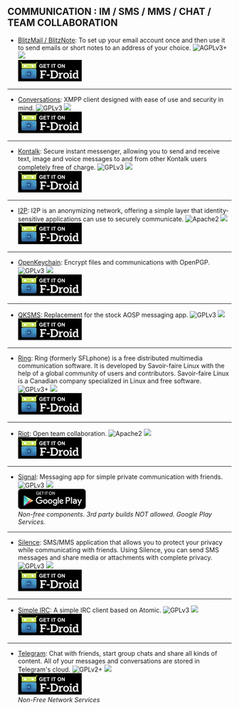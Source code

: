 <!--
    Copyright (C)  2016 PRIMOKORN.
    Permission is granted to copy, distribute and/or modify this document
    under the terms of the GNU Free Documentation License, Version 1.3
    or any later version published by the Free Software Foundation;
    with no Invariant Sections, no Front-Cover Texts, and no Back-Cover Texts.
    A copy of the license is included in the section entitled "GNU
    Free Documentation License".
-->
## COMMUNICATION : IM / SMS / MMS / CHAT / TEAM COLLABORATION

* [BlitzMail / BlitzNote](https://f-droid.org/repository/browse/?fdfilter=blitzmail&fdid=de.grobox.blitzmail): To set up your email account once and then use it to send emails or short notes to an address of your choice.
![AGPLv3+](https://img.shields.io/badge/License-AGPLv3+-brightgreen.svg?style=flat-square)
[![](https://img.shields.io/badge/Source-Github-lightgrey.svg?style=flat-square)](https://github.com/grote/BlitzMail)  
[![](Pictures/F-Droid.png)](https://f-droid.org/repository/browse/?fdfilter=blitzmail&fdid=de.grobox.blitzmail)

***

* [Conversations](http://v.ht/XAGO): XMPP client designed with ease of use and security in mind.
![GPLv3](https://img.shields.io/badge/License-GPLv3-brightgreen.svg?style=flat-square)
[![](https://img.shields.io/badge/Source-Github-lightgrey.svg?style=flat-square)](https://github.com/siacs/Conversations)  
[![](Pictures/F-Droid.png)](http://v.ht/XAGO)

***

* [Kontalk](http://v.ht/uhWn): Secure instant messenger, allowing you to send and receive text, image and voice messages to and from other Kontalk users completely free of charge.
![GPLv3](https://img.shields.io/badge/License-GPLv3-brightgreen.svg?style=flat-square)
[![](https://img.shields.io/badge/Source-Github-lightgrey.svg?style=flat-square)](https://github.com/kontalk/androidclient)  
[![](Pictures/F-Droid.png)](http://v.ht/uhWn)

***

* [I2P](https://f-droid.org/repository/browse/?fdid=net.i2p.android.router): I2P is an anonymizing network, offering a simple layer that identity-sensitive applications can use to securely communicate.
![Apache2](https://img.shields.io/badge/License-Apache%202.0-yellowgreen.svg?style=flat-square)
[![](https://img.shields.io/badge/Source-Github-lightgrey.svg?style=flat-square)](https://github.com/i2p)  
[![](Pictures/F-Droid.png)](https://f-droid.org/repository/browse/?fdid=net.i2p.android.router)

***

* [OpenKeychain](https://f-droid.org/repository/browse/?fdid=org.sufficientlysecure.keychain): Encrypt files and communications with OpenPGP.
![GPLv3](https://img.shields.io/badge/License-GPLv3-brightgreen.svg?style=flat-square)
[![](https://img.shields.io/badge/Source-Github-lightgrey.svg?style=flat-square)](https://github.com/openpgp-keychain/openpgp-keychain)  
[![](Pictures/F-Droid.png)](https://f-droid.org/repository/browse/?fdid=org.sufficientlysecure.keychain)

***

* [QKSMS](http://v.ht/9laI): Replacement for the stock AOSP messaging app.
![GPLv3](https://img.shields.io/badge/License-GPLv3-brightgreen.svg?style=flat-square)
[![](https://img.shields.io/badge/Source-Github-lightgrey.svg?style=flat-square)](https://github.com/qklabs/qksms)  
[![](Pictures/F-Droid.png)](http://v.ht/9laI)

***

* [Ring](https://f-droid.org/repository/browse/?fdid=cx.ring): Ring (formerly SFLphone) is a free distributed multimedia communication software. It is developed by Savoir-faire Linux with the help of a global community of users and contributors. Savoir-faire Linux is a Canadian company specialized in Linux and free software.
![GPLv3+](https://img.shields.io/badge/License-GPLv3+-brightgreen.svg?style=flat-square)
[![](https://img.shields.io/badge/Source-Github-lightgrey.svg?style=flat-square)](https://ring.cx/en/documentation/faq#node-106)  
[![](Pictures/F-Droid.png)](https://f-droid.org/repository/browse/?fdid=cx.ring)

***

* [Riot](http://v.ht/klH6): Open team collaboration.
![Apache2](https://img.shields.io/badge/License-Apache%202.0-yellowgreen.svg?style=flat-square)
[![](https://img.shields.io/badge/Source-Github-lightgrey.svg?style=flat-square)](https://github.com/vector-im/vector-android)  
[![](Pictures/F-Droid.png)](http://v.ht/klH6)

***

* [Signal](http://v.ht/5XLr): Messaging app for simple private communication with friends.
![GPLv3](https://img.shields.io/badge/License-GPLv3-brightgreen.svg?style=flat-square)
[![](https://img.shields.io/badge/Source-Github-lightgrey.svg?style=flat-square)](https://github.com/WhisperSystems/Signal-Android)  
[![](Pictures/Google_Play.png)](https://play.google.com/store/apps/details?id=org.thoughtcrime.securesms)  
_Non-free components. 3rd party builds NOT allowed. Google Play Services._

***

* [Silence](http://v.ht/3Do5): SMS/MMS application that allows you to protect your privacy while communicating with friends. Using Silence, you can send SMS messages and share media or attachments with complete privacy.
![GPLv3](https://img.shields.io/badge/License-GPLv3-brightgreen.svg?style=flat-square)
[![](https://img.shields.io/badge/Source-Github-lightgrey.svg?style=flat-square)](https://github.com/SilenceIM/Silence)  
[![](Pictures/F-Droid.png)](http://v.ht/3Do5)

***

* [Simple IRC](https://f-droid.org/repository/browse/?fdid=tk.jordynsmediagroup.simpleirc.fdroid): A simple IRC client based on Atomic.
![GPLv3](https://img.shields.io/badge/License-GPLv3-brightgreen.svg?style=flat-square)
[![](https://img.shields.io/badge/Source-Github-lightgrey.svg?style=flat-square)](https://github.com/jcjordyn130/simpleirc)  
[![](Pictures/F-Droid.png)](https://f-droid.org/repository/browse/?fdid=tk.jordynsmediagroup.simpleirc.fdroid)

***

* [Telegram](http://v.ht/4DyJ): Chat with friends, start group chats and share all kinds of content. All of your messages and conversations are stored in Telegram's cloud.
![GPLv2+](https://img.shields.io/badge/License-GPLv2+-brightgreen.svg?style=flat-square)
[![](https://img.shields.io/badge/Source-Github-lightgrey.svg?style=flat-square)](https://github.com/slp/Telegram-FOSS)  
[![](Pictures/F-Droid.png)](http://v.ht/4DyJ)  
_Non-Free Network Services_